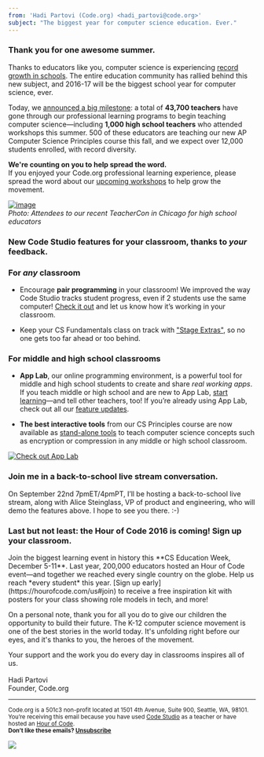 ```yaml
---
from: 'Hadi Partovi (Code.org) <hadi_partovi@code.org>'
subject: "The biggest year for computer science education. Ever."
---
```


<h3>Thank you for one awesome summer.</h3>

Thanks to educators like you, computer science is experiencing [record growth in schools](http://blog.code.org/post/150040749703/another-year-of-record-growth-for-ap-computer). The entire education community has rallied behind this new subject, and 2016-17 will be the biggest school year for computer science, ever. 

Today, we [announced a big milestone](http://blog.code.org/post/150312492108/the-biggest-year-yet-for-computer-science): a total of **43,700 teachers** have gone through our professional learning programs to begin teaching computer science—including **1,000 high school teachers** who attended workshops this summer. 500 of these educators are teaching our new AP Computer Science Principles course this fall, and we expect over 12,000 students enrolled, with record diversity. 

**We're counting on you to help spread the word.** </br>
If you enjoyed your Code.org professional learning experience, please spread the word about our [upcoming workshops](https://code.org/professional-development-workshops) to help grow the movement.

[![image](http://66.media.tumblr.com/409af714aaebd5356707c3fc849a8ee4/tumblr_inline_oddbrrunXc1s7qct1_540.jpg)](https://code.org/educate)
</br>*Photo: Attendees to our recent TeacherCon in Chicago for high school educators*

### New Code Studio features for your classroom, thanks to *your* feedback.

### For *any* classroom
- Encourage **pair programming** in your classroom! We improved the way Code Studio tracks student progress, even if 2 students use the same computer! [Check it out](http://teacherblog.code.org/post/147349807334/try-pair-programmingtrack-the-progress-of) and let us know how it’s working in your classroom. 

- Keep your CS Fundamentals class on track with ["Stage Extras"](http://teacherblog.code.org/post/149328400419/allow-your-students-to-keep-learning-without), so no one gets too far ahead or too behind. 

### For middle and high school classrooms
- **App Lab**, our online programming environment, is a powerful tool for middle and high school students to create and share *real working apps*. If you teach middle or high school and are new to App Lab, [start learning](https://code.org/applab)—and tell other teachers, too! If you’re already using App Lab, check out all our [feature updates](http://teacherblog.code.org/tagged/applab). 

- **The best interactive tools** from our CS Principles course are now available as [stand-alone tools](https://code.org/widgets) to teach computer science concepts such as encryption or compression in any middle or high school classroom. 

[![Check out App Lab](http://66.media.tumblr.com/0663724dae21139fab0a47190cd119c0/tumblr_inline_ocsyy6D4Vl1s7qct1_540.gif)](https://code.org/applab)

<h3>Join me in a back-to-school live stream conversation.</h3>
On September 22nd 7pmET/4pmPT, I’ll be hosting a back-to-school live stream, along with Alice Steinglass, VP of product and engineering, who will demo the features above. I hope to see you there. :-)

<h3>Last but not least: the Hour of Code 2016 is coming! Sign up your classroom.</h3>
Join the biggest learning event in history this **CS Education Week, December 5-11**. Last year, 200,000 educators hosted an Hour of Code event—and together we reached every single country on the globe. Help us reach *every student* this year. [Sign up early](https://hourofcode.com/us#join) to receive a free inspiration kit with posters for your class showing role models in tech, and more!

On a personal note, thank you for all you do to give our children the opportunity to build their future. The K-12 computer science movement is one of the best stories in the world today. It's unfolding right before our eyes, and it's thanks to you, the heroes of the movement.

Your support and the work you do every day in classrooms inspires all of us. 
</br>
</br>
Hadi Partovi <br/>
Founder, Code.org

<p>
<hr/>
<small>
Code.org is a 501c3 non-profit located at 1501 4th Avenue, Suite 900, Seattle, WA, 98101. You’re receiving this email because you have used <a href="https://studio.code.org">Code Studio</a> as a teacher or have hosted an <a href="https://hourofcode.com/">Hour of Code</a>. <br /><strong>Don’t like these emails? <a href="<%= unsubscribe_link %>">Unsubscribe</a></strong>
</small></p>

![](<%= tracking_pixel %>)
 